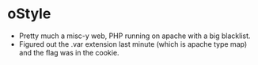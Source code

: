 # oStyle

- Pretty much a misc-y web, PHP running on apache with a big blacklist. 
- Figured out the .var extension last minute (which is apache type map) and the flag was in the cookie.
